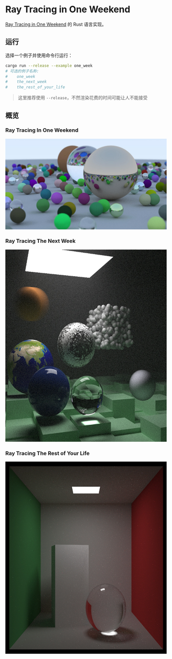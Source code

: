 # Ray Tracing in One Weekend

[Ray Tracing in One Weekend](https://raytracing.github.io/books/RayTracingInOneWeekend.html) 的 Rust 语言实现。

## 运行

选择一个例子并使用命令行运行：

```bash
cargo run --release --example one_week
# 可选的例子名称:
#    one_week
#    the_next_week
#    the_rest_of_your_life
```

>这里推荐使用 `--release`，不然渲染花费的时间可能让人不能接受

## 概览

### Ray Tracing In One Weekend

<img width="600" src="screenshots/one-week.jpg"></img>

### Ray Tracing The Next Week

<img height="600" src="screenshots/the-next-week.jpg"></img>

### Ray Tracing The Rest of Your Life

<img height="600" src="screenshots/the-rest-of-your-life.jpg"></img>
